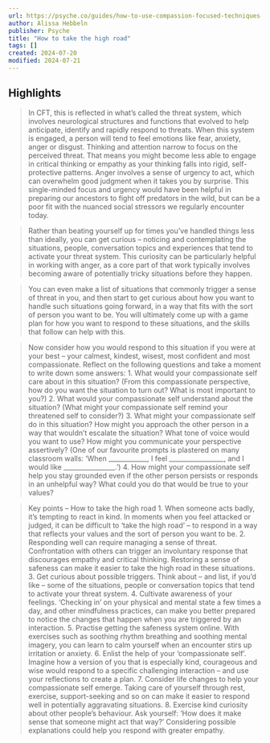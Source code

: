 ```yaml
---
url: https://psyche.co/guides/how-to-use-compassion-focused-techniques-to-take-the-high-road
author: Alissa Hebbeln
publisher: Psyche
title: "How to take the high road"
tags: []
created: 2024-07-20
modified: 2024-07-21
---
```


## Highlights

> In CFT, this is reflected in what’s called the threat system, which involves neurological structures and functions that evolved to help anticipate, identify and rapidly respond to threats. When this system is engaged, a person will tend to feel emotions like fear, anxiety, anger or disgust. Thinking and attention narrow to focus on the perceived threat. That means you might become less able to engage in critical thinking or empathy as your thinking falls into rigid, self-protective patterns. Anger involves a sense of urgency to act, which can overwhelm good judgment when it takes you by surprise. This single-minded focus and urgency would have been helpful in preparing our ancestors to fight off predators in the wild, but can be a poor fit with the nuanced social stressors we regularly encounter today.

> Rather than beating yourself up for times you’ve handled things less than ideally, you can get curious – noticing and contemplating the situations, people, conversation topics and experiences that tend to activate your threat system. This curiosity can be particularly helpful in working with anger, as a core part of that work typically involves becoming aware of potentially tricky situations before they happen.

> You can even make a list of situations that commonly trigger a sense of threat in you, and then start to get curious about how you want to handle such situations going forward, in a way that fits with the sort of person you want to be. You will ultimately come up with a game plan for how you want to respond to these situations, and the skills that follow can help with this.

> Now consider how you would respond to this situation if you were at your best – your calmest, kindest, wisest, most confident and most compassionate. Reflect on the following questions and take a moment to write down some answers: 1. What would your compassionate self care about in this situation? (From this compassionate perspective, how do you want the situation to turn out? What is most important to you?) 2. What would your compassionate self understand about the situation? (What might your compassionate self remind your threatened self to consider?) 3. What might your compassionate self do in this situation? How might you approach the other person in a way that wouldn’t escalate the situation? What tone of voice would you want to use? How might you communicate your perspective assertively? (One of our favourite prompts is plastered on many classroom walls: ‘When ____________, I feel _________________, and I would like ________________.’) 4. How might your compassionate self help you stay grounded even if the other person persists or responds in an unhelpful way? What could you do that would be true to your values?

> Key points – How to take the high road 1. When someone acts badly, it’s tempting to react in kind. In moments when you feel attacked or judged, it can be difficult to ‘take the high road’ – to respond in a way that reflects your values and the sort of person you want to be. 2. Responding well can require managing a sense of threat. Confrontation with others can trigger an involuntary response that discourages empathy and critical thinking. Restoring a sense of safeness can make it easier to take the high road in these situations. 3. Get curious about possible triggers. Think about – and list, if you’d like – some of the situations, people or conversation topics that tend to activate your threat system. 4. Cultivate awareness of your feelings. ‘Checking in’ on your physical and mental state a few times a day, and other mindfulness practices, can make you better prepared to notice the changes that happen when you are triggered by an interaction. 5. Practise getting the safeness system online. With exercises such as soothing rhythm breathing and soothing mental imagery, you can learn to calm yourself when an encounter stirs up irritation or anxiety. 6. Enlist the help of your ‘compassionate self’. Imagine how a version of you that is especially kind, courageous and wise would respond to a specific challenging interaction – and use your reflections to create a plan. 7. Consider life changes to help your compassionate self emerge. Taking care of yourself through rest, exercise, support-seeking and so on can make it easier to respond well in potentially aggravating situations. 8. Exercise kind curiosity about other people’s behaviour. Ask yourself: ‘How does it make sense that someone might act that way?’ Considering possible explanations could help you respond with greater empathy.

